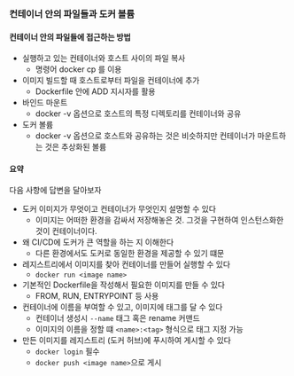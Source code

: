 ### 컨테이너 안의 파일들과 도커 볼륨
#### 컨테이너 안의 파일들에 접근하는 방법
- 실행하고 있는 컨테이너와 호스트 사이의 파일 복사
    - 명령어 docker cp 를 이용
- 이미지 빌드할 때 호스트로부터 파일을 컨테이너에 추가
    - Dockerfile 안에 ADD 지시자를 활용
- 바인드 마운트
    - docker -v 옵션으로 호스트의 특정 디렉토리를 컨테이너와 공유
- 도커 볼륨
    - docker -v 옵션으로 호스트와 공유하는 것은 비슷하지만 컨테이너가 마운트하는 것은 추상화된 볼륨


#### 요약
다음 사항에 답변을 달아보자
- 도커 이미지가 무엇이고 컨테이너가 무엇인지 설명할 수 있다
    - 이미지는 어떠한 환경을 감싸서 저장해놓은 것. 그것을 구현하여 인스턴스화한 것이 컨테이너이다.
- 왜 CI/CD에 도커가 큰 역할을 하는 지 이해한다
    - 다른 환경에서도 도커로 동일한 환경을 제공할 수 있기 떄문
- 레지스트리에서 이미지를 찾아 컨테이너를 만들어 실행할 수 있다
    - `docker run <image name>`
- 기본적인 Dockerfile을 작성해서 필요한 이미지를 만들 수 있다
    - FROM, RUN, ENTRYPOINT 등 사용 
- 컨테이너에 이름을 부여할 수 있고, 이미지에 태그를 달 수 있다
    - 컨테이너 생성시 `--name` 태그 혹은 rename 커맨드
    - 이미지의 이름을 정할 떄 `<name>:<tag>` 형식으로 태그 지정 가능
- 만든 이미지를 레지스트리 (도커 허브)에 푸시하여 게시할 수 있다
    - `docker login` 필수
    - `docker push <image name>`으로 게시